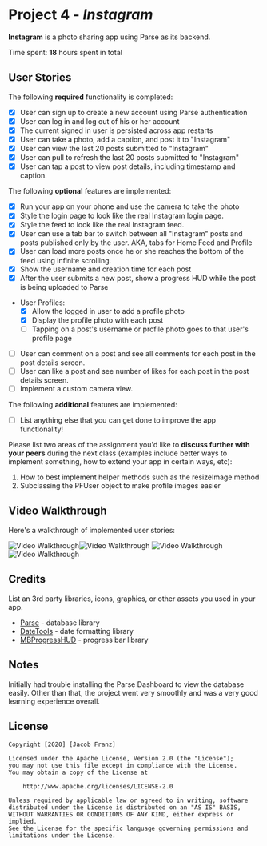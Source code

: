 # Project 4 - *Instagram*

**Instagram** is a photo sharing app using Parse as its backend.

Time spent: **18** hours spent in total

## User Stories

The following **required** functionality is completed:

- [x] User can sign up to create a new account using Parse authentication
- [x] User can log in and log out of his or her account
- [x] The current signed in user is persisted across app restarts
- [x] User can take a photo, add a caption, and post it to "Instagram"
- [x] User can view the last 20 posts submitted to "Instagram"
- [x] User can pull to refresh the last 20 posts submitted to "Instagram"
- [x] User can tap a post to view post details, including timestamp and caption.

The following **optional** features are implemented:

- [x] Run your app on your phone and use the camera to take the photo
- [x] Style the login page to look like the real Instagram login page.
- [x] Style the feed to look like the real Instagram feed.
- [x] User can use a tab bar to switch between all "Instagram" posts and posts published only by the user. AKA, tabs for Home Feed and Profile
- [x] User can load more posts once he or she reaches the bottom of the feed using infinite scrolling.
- [x] Show the username and creation time for each post
- [x] After the user submits a new post, show a progress HUD while the post is being uploaded to Parse
- User Profiles:
  - [x] Allow the logged in user to add a profile photo
  - [x] Display the profile photo with each post
  - [ ] Tapping on a post's username or profile photo goes to that user's profile page
- [ ] User can comment on a post and see all comments for each post in the post details screen.
- [ ] User can like a post and see number of likes for each post in the post details screen.
- [ ] Implement a custom camera view.

The following **additional** features are implemented:

- [ ] List anything else that you can get done to improve the app functionality!

Please list two areas of the assignment you'd like to **discuss further with your peers** during the next class (examples include better ways to implement something, how to extend your app in certain ways, etc):

1. How to best implement helper methods such as the resizeImage method
2. Subclassing the PFUser object to make profile images easier

## Video Walkthrough

Here's a walkthrough of implemented user stories:

<img src='http://g.recordit.co/O4tAEz1jFf.gif' title='Video Walkthrough' width='' alt='Video Walkthrough' /><img src='http://g.recordit.co/B5AnqkjjLH.gif' title='Video Walkthrough' width='' alt='Video Walkthrough' />
<img src='http://g.recordit.co/zg68KZLVv9.gif' title='Video Walkthrough' width='' alt='Video Walkthrough' /><img src='http://g.recordit.co/wLU68Zeyvi.gif' title='Video Walkthrough' width='' alt='Video Walkthrough' />


## Credits

List an 3rd party libraries, icons, graphics, or other assets you used in your app.

- [Parse](https://parseplatform.org/) - database library
- [DateTools](https://github.com/MatthewYork/DateTools) - date formatting library
- [MBProgressHUD](https://www.bukovinski.com/link) - progress bar library


## Notes

Initially had trouble installing the Parse Dashboard to view the database easily. Other than that, the project went very smoothly and was a very good learning experience overall.

## License

    Copyright [2020] [Jacob Franz]

    Licensed under the Apache License, Version 2.0 (the "License");
    you may not use this file except in compliance with the License.
    You may obtain a copy of the License at

        http://www.apache.org/licenses/LICENSE-2.0

    Unless required by applicable law or agreed to in writing, software
    distributed under the License is distributed on an "AS IS" BASIS,
    WITHOUT WARRANTIES OR CONDITIONS OF ANY KIND, either express or implied.
    See the License for the specific language governing permissions and
    limitations under the License.
